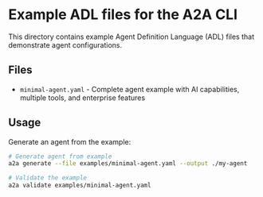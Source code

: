 # Example ADL files for the A2A CLI

This directory contains example Agent Definition Language (ADL) files that demonstrate agent configurations.

## Files

- `minimal-agent.yaml` - Complete agent example with AI capabilities, multiple tools, and enterprise features

## Usage

Generate an agent from the example:

```bash
# Generate agent from example
a2a generate --file examples/minimal-agent.yaml --output ./my-agent

# Validate the example
a2a validate examples/minimal-agent.yaml
```

